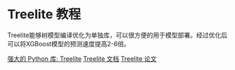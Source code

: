 # Treelite 教程

<show-structure depth="3"/>

Treelite能够树模型编译优化为单独库，可以很方便的用于模型部署。经过优化后可以将XGBoost模型的预测速度提高2-6倍。


<seealso>
<category ref="ref_docs">
    <a href="https://mp.weixin.qq.com/s/MKa7eqYj1TVLCClo5LIeVQ">强大的 Python 库: Treelite</a>
    <a href="https://treelite.readthedocs.io">Treelite 文档</a>
    <a href="https://mlsys.org/Conferences/doc/2018/196.pdf">Treelite 论文</a>
</category>
<category ref="ref_github">
</category>
<category ref="ref_issues">
</category>
<category ref="ref_hf">
</category>
<category ref="ref_ms">
</category>
</seealso>

